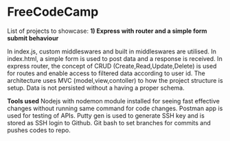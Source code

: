 # FreeCodeCamp

List of projects to showcase:
**1) Express with router and a simple form submit behaviour**

In index.js, custom middleswares and built in middleswares are utilised. 
In index.html, a simple form is used to post data and a response is received.
In express router, the concept of CRUD (Create,Read,Update,Delete) is used for routes and enable access to filtered data according to user id. 
The architecture uses MVC (model,view,contoller) to how the project structure is setup. Data is not persisted without a having a proper schema. 

**Tools used**
Nodejs with nodemon module installed for seeing fast effective changes without running same command for code changes.
Postman app is used for testing of APIs.
Putty gen is used to generate SSH key and is stored as SSH login to Github.
Git bash to set branches for commits and pushes codes to repo. 

